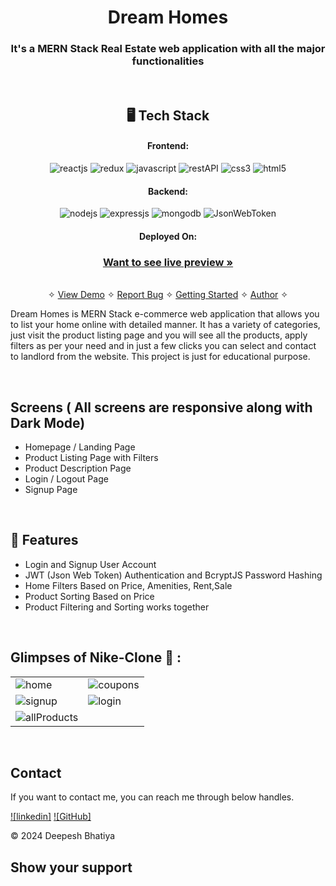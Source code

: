 <h1 align="center">Dream Homes</h1>

<h3 align="center">It's a MERN Stack Real Estate web application with all the major functionalities</h3>

<br />

<h2 align="center">🖥 Tech Stack</h2>


<h4 align="center">Frontend:</h4>

<p align="center">
  <img src="https://img.shields.io/badge/React-20232A?style=for-the-badge&logo=react&logoColor=61DAFB" alt="reactjs" />
  <img src="https://img.shields.io/badge/Redux-593D88?style=for-the-badge&logo=redux&logoColor=white" alt="redux" />
  <img src="https://img.shields.io/badge/JavaScript-323330?style=for-the-badge&logo=javascript&logoColor=F7DF1E" alt="javascript" />
  <img src="https://img.shields.io/badge/Rest_API-02303A?style=for-the-badge&logo=react-router&logoColor=white" alt="restAPI" />
  <img src="https://img.shields.io/badge/CSS3-1572B6?style=for-the-badge&logo=css3&logoColor=white" alt="css3" />
  <img src="https://img.shields.io/badge/HTML5-E34F26?style=for-the-badge&logo=html5&logoColor=white" alt="html5" />
</p>


<h4 align="center">Backend:</h4>

<p align="center">
  <img src="https://img.shields.io/badge/Node.js-339933?style=for-the-badge&logo=nodedotjs&logoColor=white" alt="nodejs" />
  <img src="https://img.shields.io/badge/Express.js-000000?style=for-the-badge&logo=express&logoColor=white" alt="expressjs" />
  <img src="https://img.shields.io/badge/MongoDB-4EA94B?style=for-the-badge&logo=mongodb&logoColor=white" alt="mongodb" />
  <img src="https://img.shields.io/badge/JWT-000000?style=for-the-badge&logo=JSON%20web%20tokens&logoColor=white" alt="JsonWebToken" />
</p>



<h4 align="center">Deployed On:</h4>



<h3 align="center"><a href="https://dream-homes-gh37.onrender.com/"><strong>Want to see live preview »</strong></a></h3>

<p align="center">
  <br />&#10023;
  <a href="#Demo">View Demo</a> &#10023;
  <a href="https://github.com/diippesh/Dream-Homes/issues">Report Bug</a> &#10023;
  <a href="#Getting-Started">Getting Started</a> &#10023; 
  <a href="#Contact">Author</a> &#10023;
</p>


Dream Homes is MERN Stack e-commerce web application that allows you to list your home online with detailed manner. It has a variety of categories, just visit the product listing page and you will see all the products, apply filters as per your need and in just a few clicks you can select and contact to landlord from the website. This project is just for educational purpose.


<br />

## Screens ( All screens are responsive along with Dark Mode)
- Homepage / Landing Page
- Product Listing Page with Filters
- Product Description Page
- Login / Logout Page
- Signup Page



<br />


## 🚀 Features
- Login and Signup User Account
- JWT (Json Web Token) Authentication and BcryptJS Password Hashing 
- Home Filters Based on Price, Amenities, Rent,Sale
- Product Sorting Based on Price
- Product Filtering and Sorting works together 


<br />

## Glimpses of Nike-Clone 🙈 :


<table>
  <tr>
    <td><img src="https://res.cloudinary.com/dvoj9zeng/image/upload/v1725039790/Screenshot_26_jtvsbi.png" alt="home" /></td>
    <td><img src="https://res.cloudinary.com/dvoj9zeng/image/upload/v1725039791/Screenshot_28_scgou9.png" alt="coupons" /></td>
  </tr>
  <tr>
    <td><img src="https://res.cloudinary.com/dvoj9zeng/image/upload/v1725039789/Screenshot_29_x2dcmh.png" alt="signup" /></td>
    <td><img src="https://res.cloudinary.com/dvoj9zeng/image/upload/v1725039791/Screenshot_27_k33hub.png" alt="login" /></td>
  </tr>
  <tr>
    <td><img src="https://res.cloudinary.com/dvoj9zeng/image/upload/v1725039791/Screenshot_30_jjvi0k.png" alt="allProducts" /></td>
   
  </tr>
  
</table>

<br />

## Contact

If you want to contact me, you can reach me through below handles.

[![linkedin]](https://www.linkedin.com/in/deepesh-bhatiya-1b6798188/)
[![GitHub]](https://github.com/diippesh/)

© 2024 Deepesh Bhatiya


## Show your support
